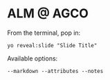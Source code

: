
# ALM @ AGCO

From the terminal, pop in:

  ```yo reveal:slide "Slide Title"```

Available options:

 ```--markdown --attributes --notes```

